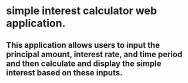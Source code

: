 # simple interest calculator web application.

## This application allows users to input the principal amount, interest rate, and time period and then calculate and display the simple interest based on these inputs.

